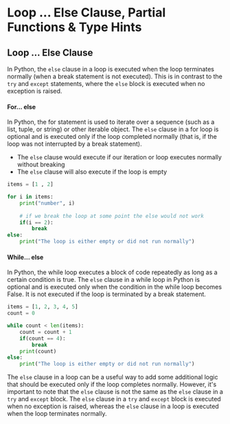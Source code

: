# Loop ... Else Clause, Partial Functions & Type Hints

## Loop ... Else Clause

In Python, the `else` clause in a loop is executed when the loop terminates normally (when a break statement is not executed). This is in contrast to the `try` and `except` statements, where the `else` block is executed when no exception is raised.

#### For... else

In Python, the for statement is used to iterate over a sequence (such as a list, tuple, or string) or other iterable object. The `else` clause in a for loop is optional and is executed only if the loop completed normally (that is, if the loop was not interrupted by a break statement).

* The `else` clause would execute if our iteration or loop executes normally without breaking
* The `else` clause will also execute if the loop is empty

```python
items = [1 , 2]

for i in items:
    print("number", i)
    
    # if we break the loop at some point the else would not work
    if(i == 2):
        break
else:
    print("The loop is either empty or did not run normally")
```

#### While... else

In Python, the while loop executes a block of code repeatedly as long as a certain condition is true. The `else` clause in a while loop in Python is optional and is executed only when the condition in the while loop becomes False. It is not executed if the loop is terminated by a break statement.

```python
items = [1, 2, 3, 4, 5]
count = 0

while count < len(items):
    count = count + 1
    if(count == 4):
        break
    print(count)
else:
    print("The loop is either empty or did not run normally")
```

The `else` clause in a loop can be a useful way to add some additional logic that should be executed only if the loop completes normally. However, it's important to note that the `else` clause is not the same as the `else` clause in a `try` and `except` block. The `else` clause in a `try` and `except` block is executed when no exception is raised, whereas the `else` clause in a loop is executed when the loop terminates normally.
